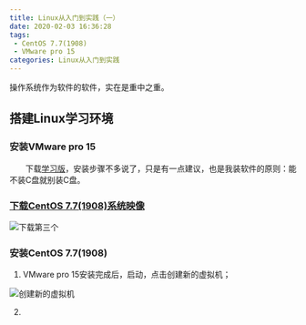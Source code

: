 ```yaml
---
title: Linux从入门到实践（一）
date: 2020-02-03 16:36:28
tags:
 - CentOS 7.7(1908)
 - VMware pro 15
categories: Linux从入门到实践
---
```


操作系统作为软件的软件，实在是重中之重。

<!--more-->

## 搭建Linux学习环境

### 安装VMware pro 15

　　下载[学习版](https://www.52pojie.cn/thread-1026907-1-1.html)，安装步骤不多说了，只是有一点建议，也是我装软件的原则：能不装C盘就别装C盘。

### [下载CentOS 7.7(1908)系统映像](http://mirrors.aliyun.com/centos/7.7.1908/isos/x86_64/)

![下载第三个](下载第三个.png)

### 安装CentOS 7.7(1908)

1. VMware pro 15安装完成后，启动，点击创建新的虚拟机；

![创建新的虚拟机](创建新的虚拟机.png)

2. 
